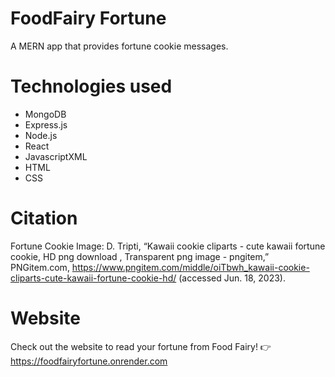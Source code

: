 # FoodFairy Fortune
A MERN app that provides fortune cookie messages.

# Technologies used
- MongoDB
- Express.js
- Node.js
- React
- JavascriptXML
- HTML
- CSS

# Citation
Fortune Cookie Image:
D. Tripti, “Kawaii cookie cliparts - cute kawaii fortune cookie, HD png download , Transparent png image - pngitem,” PNGitem.com, https://www.pngitem.com/middle/oiTbwh_kawaii-cookie-cliparts-cute-kawaii-fortune-cookie-hd/ (accessed Jun. 18, 2023). 

# Website
Check out the website to read your fortune from Food Fairy! 👉 https://foodfairyfortune.onrender.com
